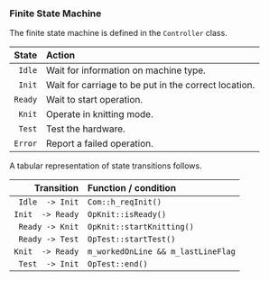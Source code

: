 ### Finite State Machine

The finite state machine is defined in the `Controller` class.

| State  | Action |
     --: | :--
 `Idle`  | Wait for information on machine type.
 `Init`  | Wait for carriage to be put in the correct location.
 `Ready` | Wait to start operation.
 `Knit`  | Operate in knitting mode.
 `Test`  | Test the hardware.
 `Error` | Report a failed operation.

A tabular representation of state transitions follows.

| Transition      | Function / condition |
              --: | :--
 `Idle  -> Init`  | `Com::h_reqInit()`
 `Init  -> Ready` | `OpKnit::isReady()`
 `Ready -> Knit`  | `OpKnit::startKnitting()`
 `Ready -> Test`  | `OpTest::startTest()`
 `Knit  -> Ready` | `m_workedOnLine && m_lastLineFlag`
 `Test  -> Init`  | `OpTest::end()`
